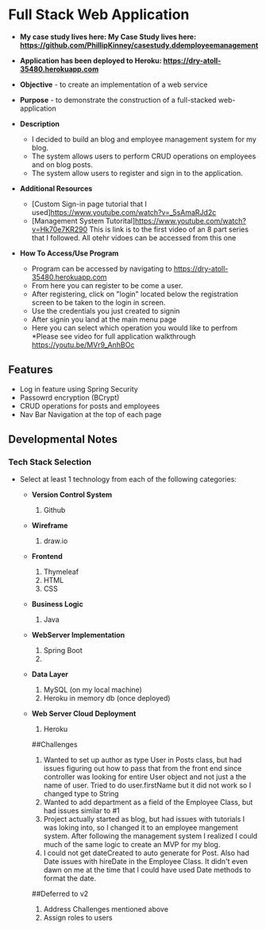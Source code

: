 # Full Stack Web Application

* **My case study lives here: My Case Study lives here: https://github.com/PhillipKinney/casestudy.ddemployeemanagement**
* **Application has been deployed to Heroku: https://dry-atoll-35480.herokuapp.com**


* **Objective** - to create an implementation of a web service
* **Purpose** - to demonstrate the construction of a full-stacked web-application
* **Description**
	* I decided to build an blog and employee management system for my blog.
	* The system allows users to perform CRUD operations on employees and on blog posts.
	* The system allow users to register and sign in to the application.
	
* **Additional Resources**
	* [Custom Sign-in page tutorial that I used]https://www.youtube.com/watch?v=_5sAmaRJd2c
	* [Management System Tutorital]https://www.youtube.com/watch?v=Hk70e7KR290 This is link is to the first video of an 8 part series that I followed. All otehr vidoes can be 		accessed from this one
	
* **How To Access/Use Program**
	* Program can be accessed by navigating to https://dry-atoll-35480.herokuapp.com
	* From here you can register to be come a user.
	* After registering, click on "login" located below the registration screen to be taken to the login in screen.
	* Use the credentials you just created to signin
	* After signin you land at the main menu page 
	* Here you can select which operation you would like to perfrom
	*Please see video for full application walkthrough
	https://youtu.be/MVr9_AnhBOc



## Features
* Log in feature using Spring Security 
* Passowrd encryption (BCrypt)
* CRUD operations for posts and employees
* Nav Bar Navigation at the top of each page




## Developmental Notes

### Tech Stack Selection
* Select at least 1 technology from each of the following categories:
  * **Version Control System**
    1. Github
    
    
  * **Wireframe**
    1. draw.io

  * **Frontend**
    1. Thymeleaf
    2. HTML
    3. CSS
    
  * **Business Logic**
    1. Java
    

  * **WebServer Implementation**
    1. Spring Boot
    2. 

  * **Data Layer**
    1. MySQL (on my local machine)
    2. Heroku in memory db (once deployed)

  * **Web Server Cloud Deployment**
    1. Heroku
    
    ##Challenges
    1. Wanted to set up author as type User in Posts class, but had issues figuring out how to pass that from the front end since controller was looking for entire User object 	and not just a the name of user. Tried to do user.firstName but it did not work so I changed type to String
    2. Wanted to add department as a field of the Employee Class, but had issues similar to #1
    3. Project actually started as blog, but had issues with tutorials I was loking into, so I changed it to an employee mangement system. After following the management system I 	realized I could much of the same logic to create an MVP for my blog.
    4. I could not get dateCreated to auto generate for Post. Also had Date issues with hireDate in the Employee Class. It didn't even dawn on me at the time that I could have 	used Date methods to format the date. 
    
    ##Deferred to v2
    1. Address Challenges mentioned above
    2. Assign roles to users
  
